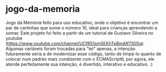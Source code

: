 # jogo-da-memoria
Jogo da Memória feito para uso educativo, onde o objetivo é encontrar um par de cartinhas que some o número 10, ideal para crianças aprendendo a somar.
Este projeto foi feito a partir de um tutorial de Gustavo Silveira no youtube (https://www.youtube.com/channel/UCfR51smSEKhTpBmAIf7S05g). Algumas variáveis foram trocadas para
"let" apenas, a intenção futuramente seria a de modernizar esse código, tanto de limpá-lo quanto de colocar num padrão mais condizente com o ECMAScript6, por agora, ele atende
perfeitamente sua intenção, é divertido, interativo e educativo. :)
